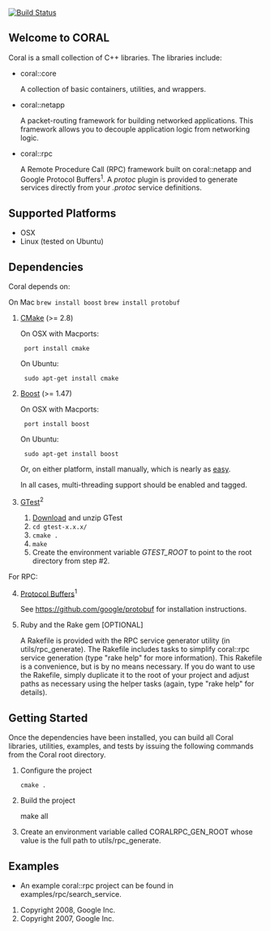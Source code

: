 [![Build Status](https://travis-ci.org/rgmann/coral.svg?branch=master)](https://travis-ci.org/rgmann/coral)

## Welcome to CORAL

Coral is a small collection of C++ libraries. The libraries include:

 - coral::core

   A collection of basic containers, utilities, and wrappers.


 - coral::netapp

   A packet-routing framework for building networked applications. This framework allows you to decouple application logic from networking logic.


 - coral::rpc

   A Remote Procedure Call (RPC) framework built on coral::netapp and Google Protocol Buffers<sup>1</sup>.  A *protoc* plugin is provided to generate services directly from your *.protoc* service definitions.


## Supported Platforms

   - OSX
   - Linux (tested on Ubuntu)


## Dependencies

Coral depends on:

On Mac
`brew install boost`
`brew install protobuf`

1. [CMake](https://cmake.org/) (>= 2.8)

    On OSX with Macports:

        port install cmake

    On Ubuntu:

        sudo apt-get install cmake


2. [Boost](http://www.boost.org/) (>= 1.47)

    On OSX with Macports:

        port install boost

    On Ubuntu:

        sudo apt-get install boost

    Or, on either platform, install manually, which is nearly as [easy](http://www.boost.org/doc/libs/1_59_0/more/getting_started/unix-variants.html).

    In all cases, multi-threading support should be enabled and tagged.


3. [GTest](https://code.google.com/p/googletest/)<sup>2</sup>

    1. [Download](https://code.google.com/p/googletest/downloads/list) and unzip GTest
    2. `cd gtest-x.x.x/`
    3. `cmake .`
    4. `make`
    5. Create the environment variable *GTEST_ROOT* to point to the root directory from step #2.


For RPC:

4. [Protocol Buffers](https://developers.google.com/protocol-buffers/)<sup>1</sup>

    See https://github.com/google/protobuf for installation instructions.


5.  Ruby and the Rake gem [OPTIONAL]

    A Rakefile is provided with the RPC service generator utility (in
    utils/rpc_generate). The Rakefile includes tasks to simplify coral::rpc
    service generation (type "rake help" for more information). This Rakefile
    is a convenience, but is by no means necessary. If you do want to use the
    Rakefile, simply duplicate it to the root of your project and adjust paths
    as necessary using the helper tasks (again, type "rake help" for details).


## Getting Started

Once the dependencies have been installed, you can build all Coral libraries,
utilities, examples, and tests by issuing the following commands from the Coral
root directory.

 1. Configure the project

        cmake .

 2.  Build the project

        make all

 3. Create an environment variable called CORALRPC_GEN_ROOT whose value is
       the full path to utils/rpc_generate.


## Examples

*  An example coral::rpc project can be found in examples/rpc/search_service.



 1. Copyright 2008, Google Inc.
 2. Copyright 2007, Google Inc.
